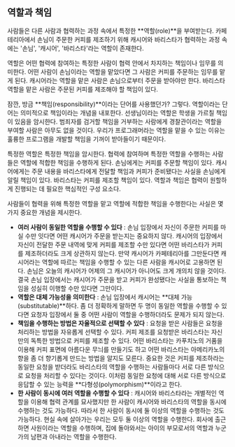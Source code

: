 ## 역할과 책임
사람들은 다른 사람과 협력하는 과정 속에서 특정한 **역할(role)**을 부여받는다. 카페테리아에서 손님이 주문한 커피를 제조하기 위해 캐시어와 바리스타가 협력하는 과정 속에는 '손님', '캐시어', '바리스타'라는 역할이 존재한다.

역할은 어떤 협력에 참여하는 특정한 사람이 협력 안에서 차지하는 책임이나 임무를 의미한다. 어떤 사람이 손님이라는 역할을 맡았다면 그 사람은 커피를 주문하는 임무를 맡게 된다. 캐시어라는 역할을 맡은 사람은 손님으로부터 주문을 받아야만 한다. 바리스타 역할을 맡은 사람은 주문된 커피를 제조해야 할 책임이 있다.

잠깐, 방금 **책임(responsibility)**이라는 단어를 사용했던가? 그렇다. 역할이라는 단어는 의미적으로 책임이라는 개념을 내포한다. 선생님이라는 역할은 학생을 가르칠 책임이 있음을 암시한다. 범죄자를 검거할 책임을 거부하는 사람에게 경찰관이라는 역할을 부여할 사람은 아무도 없을 것이다. 우리가 프로그래머라는 역할을 맡을 수 있는 이유는 훌륭한 프로그램을 개발할 책임을  기꺼이 받아들이기 때문이다.

특정한 역할은 특정한 책임을 암시한다. 협력에 참여하며 특정한 역할을 수행하는 사람들은 역할에 적합한 책임을 수행하게 된다. 손님에게는 커피를 주문할 책임이 있다. 캐시어에게는 주문 내용을 바리스타에게 전달할 책임과 커피가 준비됐다는 사실을 손님에게 알릴 책임이 있다. 바리스타는 커피를 제조할 책임이 있다. 역할과 책임은 협력이 원할하게 진행되는 데 필요한 핵심적인 구성 요소다.

사람들이 협력을 위해 특정한 역할을 맡고 역할에 적합한 책임을 수행한다는 사실은 몇 가지 중요한 개념을 제시한다. 

- **여러 사람이 동일한 역할을 수행할 수 있다** :  손님 입장에서 자신이 주문한 커피를 마실 수만 잇다면 어떤 캐시어가 주문을 받는지는 중요하지 않다. 캐시어의 입장에서 자신이 전달한 주문 내역에 맞게 커피를 제조할 수만 있다면 어떤 바리스타가  커피를 제조하더라도 크게 상관하지 않는다.
	만약 캐시어가 카페테리아를 그만둔다면 캐시어라는 역할에 따르는 책임을 수행할 수 있는 다른 사람을 캐시어로 고용하면 된다. 손님은 오늘의 캐시어가 어제의 그 캐시어가 아니어도 크게 개의치 않을 것이다. 결국 손님 입장에서는 캐시어가 주문을 받고 커피가 완성됐다는 사실을 통보하는 책임을 성실히 이행할 수만 있다면 그만이다.
- **역할은 대체 가능성을 의미한다** : 손님 입장에서 캐시어는 **대체 가능(substitutable)**하다. 좀 더 정확하게 말하면 두 명이 동일한 역할을 수행할 수 있다면 요청자 입장에서 둘 중 어떤 사람이 역할을 수행하더라도 문제가 되지 않는다.
- **책임을 수행하는 방법은 자율적으로 선택할 수 있다** : 요청을 받은 사람들은 요청을 처리하는 방법을 자유롭게 선택할 수 있다. 커피 제조를 요청받은 바리스타는 자신만의 독특한 방법으로 커피를 제조할 수 있다. 어떤 바리스타는 카푸치노의 거품을 이용해 커피 표면에 아름다운 무늬를 만들기도 하고 어떤 바리스타는 아메리카노의 향을 좀 더 향기롭게 만드는 방법을 알지도 모른다. 중요한 것은 커피를 제조하라는 동일한 요청을 받더라도 바리스타의 역할을 수행하는 사람들마다 서로 다른 방식으로 요청을 처리할 수 있다는 것이다. 이처럼 동일한 요청에 대해 서로 다른 방식으로 응답할 수 있는 능력을 **다형성(polymorphism)**이라고 한다.
- **한 사람이 동시에 여러 역할을 수행할 수 있다** : 캐시어와 바리스타라는 개별적인 역할을 이용해 협력 관계를 묘사했지만 한 사람이 캐시어와 바리스타의 역할을 동시에 수행하는 것도 가능하다. 따라서 한 사람이 동시에 둘 이상의 역할을 수행하는 것도 가능하다.
	현실 속에 살아가는 우리는 모두 둘 이상의 역할을 수행한다. 회사에 출근하면 사원이라는 역할을 수행하며, 집에 돌아와서는 아이의 부모로서의 역할과 누군가의 남편과 아내라는 역할을 수행한다.